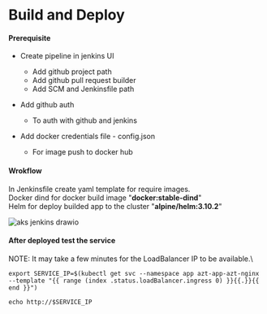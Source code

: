 
# Build and Deploy

#### Prerequisite

- Create pipeline in jenkins UI

	- Add github project path
	- Add github pull request builder
	- Add SCM and Jenkinsfile path 

- Add github auth
	- To auth with github and jenkins
- Add docker credentials file - config.json
	- For image push to docker hub

#### Wrokflow
In Jenkinsfile create yaml template for require images.\
Docker dind for docker build image "**docker:stable-dind**"\
Helm for deploy builded app to the cluster "**alpine/helm:3.10.2**"

![aks jenkins drawio](https://user-images.githubusercontent.com/12383368/203516160-4f809774-9c18-4862-a049-bc371a14d679.png)

#### After deployed test the service
NOTE: It may take a few minutes for the LoadBalancer IP to be available.\
<pre><code>export SERVICE_IP=$(kubectl get svc --namespace app azt-app-azt-nginx --template "{{ range (index .status.loadBalancer.ingress 0) }}{{.}}{{ end }}")</code></pre>
<pre><code>echo http://$SERVICE_IP</code></pre>
